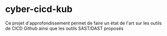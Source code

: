 # cyber-cicd-kub
Ce projet d'approfondissement permet de faire un état de l'art sur les outils de CICD Github ainsi que les outils SAST/DAST proposés
